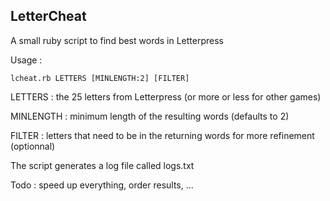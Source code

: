 LetterCheat
-----------

A small ruby script to find best words in Letterpress

Usage :

    lcheat.rb LETTERS [MINLENGTH:2] [FILTER]

LETTERS : the 25 letters from Letterpress (or more or less for other games)

MINLENGTH : minimum length of the resulting words (defaults to 2)

FILTER : letters that need to be in the returning words for more refinement (optionnal)

The script generates a log file called logs.txt

Todo :  speed up everything, order results, ...